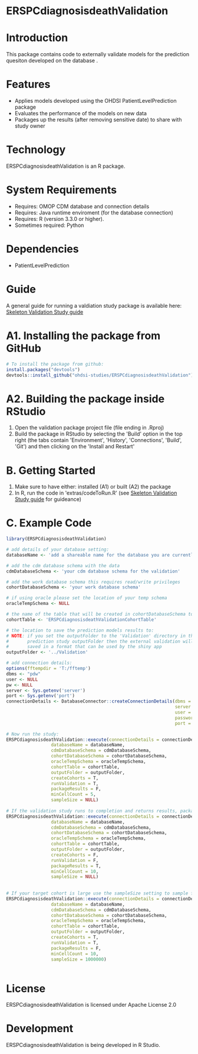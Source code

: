 ERSPCdiagnosisdeathValidation
======================

Introduction
============
This package contains code to externally validate models for the prediction quesiton <add question> developed on the database <add database>.

Features
========
  - Applies models developed using the OHDSI PatientLevelPrediction package
  - Evaluates the performance of the models on new data
  - Packages up the results (after removing sensitive date) to share with study owner

Technology
==========
  ERSPCdiagnosisdeathValidation is an R package.

System Requirements
===================
  * Requires: OMOP CDM database and connection details
  * Requires: Java runtime enviroment (for the database connection)
  * Requires: R (version 3.3.0 or higher).
  * Sometimes required: Python 

Dependencies
============
  * PatientLevelPrediction
  
Guide
============
A general guide for running a valdiation study package is available here: [Skeleton Validation Study guide](https://github.com/OHDSI/StudyProtocolSandbox/tree/master/ERSPCdiagnosisdeathValidation/inst/doc/UsingSkeletonValidationPackage.pdf)
  
  
A1. Installing the package from GitHub
===============
```r
# To install the package from github:
install.packages("devtools")
devtools::install_github("ohdsi-studies/ERSPCdiagnosisdeathValidation")
```

A2. Building the package inside RStudio
===============
  1. Open the validation package project file (file ending in .Rproj) 
  2. Build the package in RStudio by selecting the 'Build' option in the top right (the tabs contain  'Environment', 'History', 'Connections', 'Build', 'Git') and then clicking on the 'Install and Restart'

B. Getting Started
===============
  1. Make sure to have either: installed (A1) or built (A2) the package 
  2. In R, run the code in 'extras/codeToRun.R' (see [Skeleton Validation Study guide](https://github.com/OHDSI/StudyProtocolSandbox/tree/master/ERSPCdiagnosisdeathValidation/inst/doc/UsingSkeletonValidationPackage.pdf) for guideance)


C. Example Code
===============
```r
library(ERSPCdiagnosisdeathValidation)

# add details of your database setting:
databaseName <- 'add a shareable name for the database you are currently validating on'

# add the cdm database schema with the data
cdmDatabaseSchema <- 'your cdm database schema for the validation'

# add the work database schema this requires read/write privileges 
cohortDatabaseSchema <- 'your work database schema'

# if using oracle please set the location of your temp schema
oracleTempSchema <- NULL

# the name of the table that will be created in cohortDatabaseSchema to hold the cohorts
cohortTable <- 'ERSPCdiagnosisdeathValidationCohortTable'

# the location to save the prediction models results to:
# NOTE: if you set the outputFolder to the 'Validation' directory in the 
#       prediction study outputFolder then the external validation will be
#       saved in a format that can be used by the shiny app 
outputFolder <- '../Validation'

# add connection details:
options(fftempdir = 'T:/fftemp')
dbms <- "pdw"
user <- NULL
pw <- NULL
server <- Sys.getenv('server')
port <- Sys.getenv('port')
connectionDetails <- DatabaseConnector::createConnectionDetails(dbms = dbms,
                                                                server = server,
                                                                user = user,
                                                                password = pw,
                                                                port = port)

# Now run the study:
ERSPCdiagnosisdeathValidation::execute(connectionDetails = connectionDetails,
                 databaseName = databaseName,
                 cdmDatabaseSchema = cdmDatabaseSchema,
                 cohortDatabaseSchema = cohortDatabaseSchema,
                 oracleTempSchema = oracleTempSchema,
                 cohortTable = cohortTable,
                 outputFolder = outputFolder,
                 createCohorts = T,
                 runValidation = T,
                 packageResults = F,
                 minCellCount = 5,
                 sampleSize = NULL)
                 
# If the validation study runs to completion and returns results, package it up ready to share with the study owner (but remove counts less than 10) by running:
ERSPCdiagnosisdeathValidation::execute(connectionDetails = connectionDetails,
                 databaseName = databaseName,
                 cdmDatabaseSchema = cdmDatabaseSchema,
                 cohortDatabaseSchema = cohortDatabaseSchema,
                 oracleTempSchema = oracleTempSchema,
                 cohortTable = cohortTable,
                 outputFolder = outputFolder,
                 createCohorts = F,
                 runValidation = F,
                 packageResults = T,
                 minCellCount = 10,
                 sampleSize = NULL)
                 
                 
# If your target cohort is large use the sampleSize setting to sample from the cohort:
ERSPCdiagnosisdeathValidation::execute(connectionDetails = connectionDetails,
                 databaseName = databaseName,
                 cdmDatabaseSchema = cdmDatabaseSchema,
                 cohortDatabaseSchema = cohortDatabaseSchema,
                 oracleTempSchema = oracleTempSchema,
                 cohortTable = cohortTable,
                 outputFolder = outputFolder,
                 createCohorts = T,
                 runValidation = T,
                 packageResults = F,
                 minCellCount = 10,
                 sampleSize = 1000000)
                 
```

License
=======
  ERSPCdiagnosisdeathValidation is licensed under Apache License 2.0

Development
===========
  ERSPCdiagnosisdeathValidation is being developed in R Studio.
